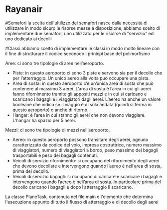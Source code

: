 # Rayanair

#Semafori
la scelta dell'ultilizzo dei semafori nasce dalla necessità di utilizzare in modo sicuro le risorse messe a disposizione, abbiamo scelto di implementare due semafori, uno utilizzato per le risolrse di "servizio" ed uno dedicato ai decolli

#Classi
abbiamo scelto di implementare le classi in modo molto lineare con il fine di strutturare il codice seconodo i prinicpi base del polimorfismo

Aree: ci sono tre tipologie di aree nell’aeroporto.
  - Piste: in questo aeroporto ci sono 3 piste e servono sia per il decollo che
  per l’atterraggio. Un unico aereo alla volta può occupare una pista.
  - Area di sosta: in questo aeroporto c’è un’unica area di sosta che può
  contenere al massimo 3 aerei. L’area di sosta è l’area in cui gli aerei fanno
  rifornimento tramite gli appositi mezzi e in cui si caricano e scaricano i
  bagagli e i viaggiatori dagli aerei. L’aereo ha anche un valore booleane che
  indica se il viaggio è di sola andata (quindi si ferma in questo aeroporto)
  o anche di ritorno.
  - Hangar: è l’area in cui stanno gli aerei che non devono viaggiare. L’hangar
  ha spazio per 5 aerei.

Mezzi: ci sono tre tipologie di mezzi nell’aeroporto.
- Aereo: in questo aeroporto possono transitare degli aerei, ognuno
caratterizzato da codice del volo, impresa costruttrice, numero massimo di
viaggiatori, numero di viaggiatori a bordo, peso massimo dei bagagli
trasportabili e peso dei bagagli contenuti.
- Veicoli di servizio rifornimento: si occupano del rifornimento degli aerei
che devono decollare e intervengono quando l’aereo è nell’area di sosta,
prima del decollo.
- Veicoli di servizio bagagli: si occupano di caricare e scaricare i bagagli
e intervengono quando l’aereo è nell’area di sosta. In particolare prima del
decollo caricano i bagagli e dopo l’atterraggio li scaricano.

La classe PlaneTask, contenuta nel file main è l'elemento che determina l'esecuzione appunto di tutto il flusso di atterraggio e di decollo degli aerei


